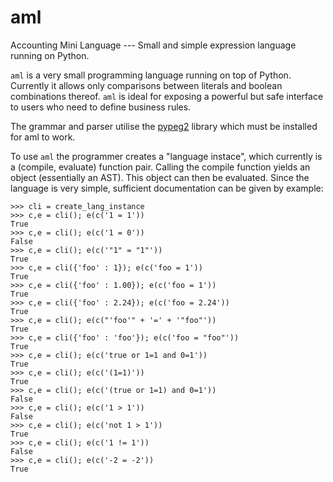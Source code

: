 # aml
Accounting Mini Language --- Small and simple expression language running on Python.

`aml` is a very small programming language running on top of Python. Currently it allows only comparisons between literals and boolean combinations thereof. `aml` is ideal for exposing a powerful but safe interface to users who need to define business rules.

The grammar and parser utilise the [pypeg2](http://fdik.org/pyPEG/) library which must be installed for aml to work.

To use `aml` the programmer creates a "language instace", which currently is a (compile, evaluate) function pair. Calling the compile function yields an object (essentially an AST). This object can then be evaluated. Since the language is very simple, sufficient documentation can be given by example:

	>>> cli = create_lang_instance
	>>> c,e = cli(); e(c('1 = 1'))
	True
	>>> c,e = cli(); e(c('1 = 0'))
	False
	>>> c,e = cli(); e(c('"1" = "1"'))
	True
	>>> c,e = cli({'foo' : 1}); e(c('foo = 1'))
	True
	>>> c,e = cli({'foo' : 1.00}); e(c('foo = 1'))
	True
	>>> c,e = cli({'foo' : 2.24}); e(c('foo = 2.24'))
	True
	>>> c,e = cli(); e(c("'foo'" + '=' + '"foo"'))
	True
	>>> c,e = cli({'foo' : 'foo'}); e(c('foo = "foo"'))
	True
	>>> c,e = cli(); e(c('true or 1=1 and 0=1'))
	True
	>>> c,e = cli(); e(c('(1=1)'))
	True
	>>> c,e = cli(); e(c('(true or 1=1) and 0=1'))
	False
	>>> c,e = cli(); e(c('1 > 1'))
	False
	>>> c,e = cli(); e(c('not 1 > 1'))
	True
	>>> c,e = cli(); e(c('1 != 1'))
	False
	>>> c,e = cli(); e(c('-2 = -2'))
	True
